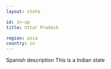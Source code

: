 ```yaml
---
layout: state

id: in-up
title: Uttar Pradesh

region: asia
country: in
---
```

Spanish description
This is a Indian state